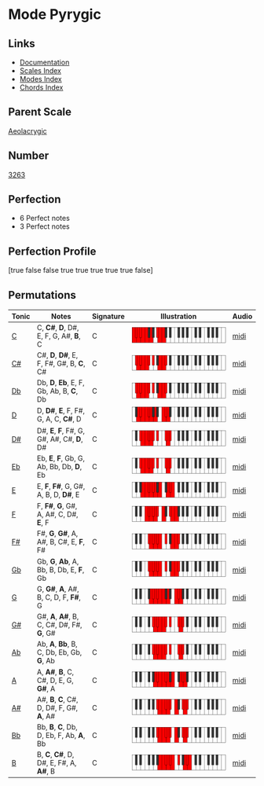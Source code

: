 # Mode Pyrygic

## Links

- [Documentation](index.md)
- [Scales Index](Scales.md)
- [Modes Index](Modes.md)
- [Chords Index](Chords.md)

## Parent Scale

[Aeolacrygic](ScaleAeolacrygic.md)

## Number

[3263](https://ianring.com/musictheory/scales/3263)

## Perfection

- 6 Perfect notes
- 3 Perfect notes

## Perfection Profile

[true false false true true true true true false]

## Permutations

| Tonic | Notes | Signature | Illustration | Audio |
|-------|-------|-----------|--------------|-------|
| [C](ModeCNaturalPyrygic.md) | C, **C#**, **D**, D#, E, F, G, A#, **B**, C | C | ![CNaturalPyrygic](ModeCNaturalPyrygic.png) | [midi](https://github.com/edipermadi/music/blob/main/docs/ModeCNaturalPyrygic.mid?raw=true) |
| [C#](ModeCSharpPyrygic.md) | C#, **D**, **D#**, E, F, F#, G#, B, **C**, C# | C | ![CSharpPyrygic](ModeCSharpPyrygic.png) | [midi](https://github.com/edipermadi/music/blob/main/docs/ModeCSharpPyrygic.mid?raw=true) |
| [Db](ModeDFlatPyrygic.md) | Db, **D**, **Eb**, E, F, Gb, Ab, B, **C**, Db | C | ![DFlatPyrygic](ModeDFlatPyrygic.png) | [midi](https://github.com/edipermadi/music/blob/main/docs/ModeDFlatPyrygic.mid?raw=true) |
| [D](ModeDNaturalPyrygic.md) | D, **D#**, **E**, F, F#, G, A, C, **C#**, D | C | ![DNaturalPyrygic](ModeDNaturalPyrygic.png) | [midi](https://github.com/edipermadi/music/blob/main/docs/ModeDNaturalPyrygic.mid?raw=true) |
| [D#](ModeDSharpPyrygic.md) | D#, **E**, **F**, F#, G, G#, A#, C#, **D**, D# | C | ![DSharpPyrygic](ModeDSharpPyrygic.png) | [midi](https://github.com/edipermadi/music/blob/main/docs/ModeDSharpPyrygic.mid?raw=true) |
| [Eb](ModeEFlatPyrygic.md) | Eb, **E**, **F**, Gb, G, Ab, Bb, Db, **D**, Eb | C | ![EFlatPyrygic](ModeEFlatPyrygic.png) | [midi](https://github.com/edipermadi/music/blob/main/docs/ModeEFlatPyrygic.mid?raw=true) |
| [E](ModeENaturalPyrygic.md) | E, **F**, **F#**, G, G#, A, B, D, **D#**, E | C | ![ENaturalPyrygic](ModeENaturalPyrygic.png) | [midi](https://github.com/edipermadi/music/blob/main/docs/ModeENaturalPyrygic.mid?raw=true) |
| [F](ModeFNaturalPyrygic.md) | F, **F#**, **G**, G#, A, A#, C, D#, **E**, F | C | ![FNaturalPyrygic](ModeFNaturalPyrygic.png) | [midi](https://github.com/edipermadi/music/blob/main/docs/ModeFNaturalPyrygic.mid?raw=true) |
| [F#](ModeFSharpPyrygic.md) | F#, **G**, **G#**, A, A#, B, C#, E, **F**, F# | C | ![FSharpPyrygic](ModeFSharpPyrygic.png) | [midi](https://github.com/edipermadi/music/blob/main/docs/ModeFSharpPyrygic.mid?raw=true) |
| [Gb](ModeGFlatPyrygic.md) | Gb, **G**, **Ab**, A, Bb, B, Db, E, **F**, Gb | C | ![GFlatPyrygic](ModeGFlatPyrygic.png) | [midi](https://github.com/edipermadi/music/blob/main/docs/ModeGFlatPyrygic.mid?raw=true) |
| [G](ModeGNaturalPyrygic.md) | G, **G#**, **A**, A#, B, C, D, F, **F#**, G | C | ![GNaturalPyrygic](ModeGNaturalPyrygic.png) | [midi](https://github.com/edipermadi/music/blob/main/docs/ModeGNaturalPyrygic.mid?raw=true) |
| [G#](ModeGSharpPyrygic.md) | G#, **A**, **A#**, B, C, C#, D#, F#, **G**, G# | C | ![GSharpPyrygic](ModeGSharpPyrygic.png) | [midi](https://github.com/edipermadi/music/blob/main/docs/ModeGSharpPyrygic.mid?raw=true) |
| [Ab](ModeAFlatPyrygic.md) | Ab, **A**, **Bb**, B, C, Db, Eb, Gb, **G**, Ab | C | ![AFlatPyrygic](ModeAFlatPyrygic.png) | [midi](https://github.com/edipermadi/music/blob/main/docs/ModeAFlatPyrygic.mid?raw=true) |
| [A](ModeANaturalPyrygic.md) | A, **A#**, **B**, C, C#, D, E, G, **G#**, A | C | ![ANaturalPyrygic](ModeANaturalPyrygic.png) | [midi](https://github.com/edipermadi/music/blob/main/docs/ModeANaturalPyrygic.mid?raw=true) |
| [A#](ModeASharpPyrygic.md) | A#, **B**, **C**, C#, D, D#, F, G#, **A**, A# | C | ![ASharpPyrygic](ModeASharpPyrygic.png) | [midi](https://github.com/edipermadi/music/blob/main/docs/ModeASharpPyrygic.mid?raw=true) |
| [Bb](ModeBFlatPyrygic.md) | Bb, **B**, **C**, Db, D, Eb, F, Ab, **A**, Bb | C | ![BFlatPyrygic](ModeBFlatPyrygic.png) | [midi](https://github.com/edipermadi/music/blob/main/docs/ModeBFlatPyrygic.mid?raw=true) |
| [B](ModeBNaturalPyrygic.md) | B, **C**, **C#**, D, D#, E, F#, A, **A#**, B | C | ![BNaturalPyrygic](ModeBNaturalPyrygic.png) | [midi](https://github.com/edipermadi/music/blob/main/docs/ModeBNaturalPyrygic.mid?raw=true) |
